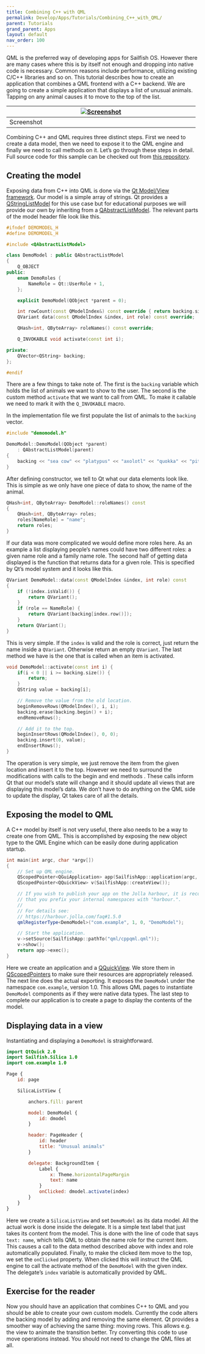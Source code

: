 ```yaml
---
title: Combining C++ with QML
permalink: Develop/Apps/Tutorials/Combining_C++_with_QML/
parent: Tutorials
grand_parent: Apps
layout: default
nav_order: 100
---
```


QML is the preferred way of developing apps for Sailfish OS. However there are many cases where this is by itself not enough and dropping into native code is necessary. Common reasons include performance, utilizing existing C/C++ libraries and so on. This tutorial describes how to create an application that combines a QML frontend with a C++ backend. We are going to create a simple application that displays a list of unusual animals. Tapping on any animal causes it to move to the top of the list.

|<a href="Screenshot.png" style="width:30em;display:block"><img src="Screenshot.png" alt="Screenshot" class="md_thumbnail" style="max-width:100%"/></a>|
|-|
|<span class="md_figcaption">Screenshot</span>|

Combining C++ and QML requires three distinct steps. First we need to create a data model, then we need to expose it to the QML engine and finally we need to call methods on it. Let’s go through these steps in detail. Full source code for this sample can be checked out from [this repository](https://github.com/sailfishos/sample-app-cppqml).

## Creating the model

Exposing data from C++ into QML is done via the [Qt Model/View framework](http://doc.qt.io/qt-5/model-view-programming.html). Our model is a simple array of strings. Qt provides a [QStringListModel](http://doc.qt.io/qt-5/qstringlistmodel.html) for this use case but for educational purposes we will provide our own by inheriting from a [QAbstractListModel](http://doc.qt.io/qt-5/qabstractlistmodel.html). The relevant parts of the model header file look like this.
```cpp
#ifndef DEMOMODEL_H
#define DEMOMODEL_H

#include <QAbstractListModel>

class DemoModel : public QAbstractListModel
{
    Q_OBJECT
public:
    enum DemoRoles {
        NameRole = Qt::UserRole + 1,
    };

    explicit DemoModel(QObject *parent = 0);

    int rowCount(const QModelIndex&) const override { return backing.size(); }
    QVariant data(const QModelIndex &index, int role) const override;

    QHash<int, QByteArray> roleNames() const override;

    Q_INVOKABLE void activate(const int i);

private:
    QVector<QString> backing;
};

#endif
```

There are a few things to take note of. The first is the `backing` variable which holds the list of animals we want to show to the user. The second is the custom method `activate` that we want to call from QML. To make it callable we need to mark it with the `Q_INVOKABLE` macro.

In the implementation file we first populate the list of animals to the `backing` vector.

```cpp
#include "demomodel.h"

DemoModel::DemoModel(QObject *parent)
    : QAbstractListModel(parent)
{
    backing << "sea cow" << "platypus" << "axolotl" << "quokka" << "pitahui" << "jerboa";
}
```

After defining constructor, we tell to Qt what our data elements look like. This is simple as we only have one piece of data to show, the name of the animal.

```cpp
QHash<int, QByteArray> DemoModel::roleNames() const
{
    QHash<int, QByteArray> roles;
    roles[NameRole] = "name";
    return roles;
}
```

If our data was more complicated we would define more roles here. As an example a list displaying people’s names could have two different roles: a given name role and a family name role. The second half of getting data displayed is the function that returns data for a given role. This is specified by Qt’s model system and it looks like this.
```cpp
QVariant DemoModel::data(const QModelIndex &index, int role) const
{
    if (!index.isValid()) {
        return QVariant();
    }
    if (role == NameRole) {
        return QVariant(backing[index.row()]);
    }
    return QVariant();
}
```

This is very simple. If the `index` is valid and the role is correct, just return the name inside a `QVariant`. Otherwise return an empty `QVariant`. The last method we have is the one that is called when an item is activated.
```cpp
void DemoModel::activate(const int i) {
    if(i < 0 || i >= backing.size()) {
        return;
    }
    QString value = backing[i];

    // Remove the value from the old location.
    beginRemoveRows(QModelIndex(), i, i);
    backing.erase(backing.begin() + i);
    endRemoveRows();

    // Add it to the top.
    beginInsertRows(QModelIndex(), 0, 0);
    backing.insert(0, value);
    endInsertRows();
}
```

The operation is very simple, we just remove the item from the given location and insert it to the top. However we need to surround the modifications with calls to the begin and end methods . These calls inform Qt that our model’s state will change and it should update all views that are displaying this model’s data. We don’t have to do anything on the QML side to update the display, Qt takes care of all the details.

## Exposing the model to QML

A C++ model by itself is not very useful, there also needs to be a way to create one from QML. This is accomplished by exposing the new object type to the QML Engine which can be easily done during application startup.
```cpp
int main(int argc, char *argv[])
{
    // Set up QML engine.
    QScopedPointer<QGuiApplication> app(SailfishApp::application(argc, argv));
    QScopedPointer<QQuickView> v(SailfishApp::createView());

    // If you wish to publish your app on the Jolla harbour, it is recommended
    // that you prefix your internal namespaces with "harbour.".
    //
    // For details see:
    // https://harbour.jolla.com/faq#1.5.0
    qmlRegisterType<DemoModel>("com.example", 1, 0, "DemoModel");

    // Start the application.
    v->setSource(SailfishApp::pathTo("qml/cppqml.qml"));
    v->show();
    return app->exec();
}
```

Here we create an application and a [QQuickView](http://doc.qt.io/qt-5/qquickview.html). We store them in [QScopedPointers](http://doc.qt.io/qt-5/qscopedpointer.html) to make sure their resources are appropriately released. The next line does the actual exporting. It exposes the `DemoModel` under the namespace `com.example`, version 1.0. This allows QML pages to instantiate `DemoModel` components as if they were native data types. The last step to complete our application is to create a page to display the contents of the model.

## Displaying data in a view

Instantiating and displaying a `DemoModel` is straightforward.
```qml
import QtQuick 2.0
import Sailfish.Silica 1.0
import com.example 1.0

Page {
    id: page

    SilicaListView {

        anchors.fill: parent

        model: DemoModel {
            id: dmodel
        }

        header: PageHeader {
            id: header
            title: "Unusual animals"
        }

        delegate: BackgroundItem {
            Label {
                x: Theme.horizontalPageMargin
                text: name
            }
            onClicked: dmodel.activate(index)
        }
    }
}
```

Here we create a `SilicaListView` and set `DemoModel` as its data model. All the actual work is done inside the delegate. It is a simple text label that just takes its content from the model. This is done with the line of code that says `text: name`, which tells QML to obtain the name role for the current item. This causes a call to the data method described above with index and role automatically populated. Finally, to make the clicked item move to the top, we set the `onClicked` property. When clicked this will instruct the QML engine to call the activate method of the `DemoModel` with the given index. The delegate’s `index` variable is automatically provided by QML.

## Exercise for the reader

Now you should have an application that combines C++ to QML and you should be able to create your own custom models. Currently the code alters the backing model by adding and removing the same element. Qt provides a smoother way of achieving the same thing: moving rows. This allows e.g. the view to animate the transition better. Try converting this code to use move operations instead. You should not need to change the QML files at all.
